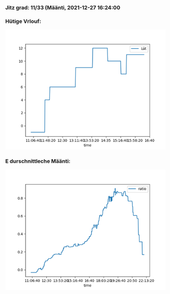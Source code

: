 ### Jitz grad: 11/33 (Määnti, 2021-12-27 16:24:00

### Hütige Vrlouf:
![Graph](Today.png)

### E durschnittleche Määnti:
![Graph](Määnti.png)